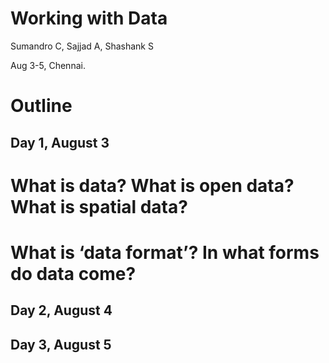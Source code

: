 Working with Data
=====================
Sumandro C, Sajjad A, Shashank S

Aug 3-5, Chennai.

Outline
============

Day 1, August 3
---------------
# What is data? What is open data? What is spatial data?
# What is ‘data format’? In what forms do data come?

Day 2, August 4
----------------

Day 3, August 5
----------------